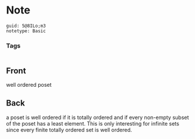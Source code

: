 # Note
```
guid: 5@8ILo;m3
notetype: Basic
```

### Tags
```
```

## Front
well ordered poset

## Back
a poset is well ordered if it is totally ordered and if every non-empty subset of the poset has a least element. This is only interesting for infinite sets since every finite totally ordered set is well ordered.
